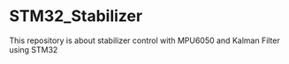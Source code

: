 # STM32_Stabilizer
This repository is about stabilizer control with MPU6050 and Kalman Filter using STM32

